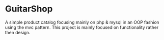 # GuitarShop

A simple product catalog focusing mainly on php & mysql in an OOP fashion using the mvc pattern. This project is mainly focused on functionality rather then design.
